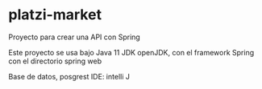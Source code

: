 # platzi-market
Proyecto para crear una API con Spring

Este proyecto se usa bajo Java 11 JDK openJDK, con el framework Spring
con el directorio spring web

Base de datos, posgrest
IDE: intelli J
